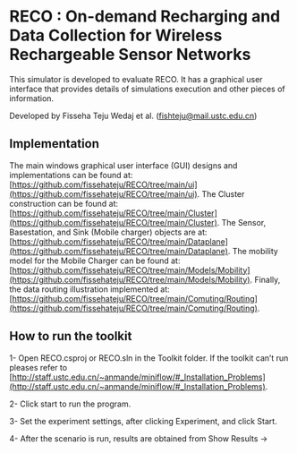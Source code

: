 # RECO : On-demand Recharging and Data Collection for Wireless Rechargeable Sensor Networks

This simulator is developed to evaluate RECO. It has a graphical user interface that provides details of simulations execution and other pieces of information. 

Developed by Fisseha Teju Wedaj et al. (<a href="mailto:fishteju@mail.ustc.edu.cn">fishteju@mail.ustc.edu.cn</a>)

## Implementation 
The main windows graphical user interface (GUI) designs and implementations can be found at: [https://github.com/fissehateju/RECO/tree/main/ui](https://github.com/fissehateju/RECO/tree/main/ui). The Cluster construction can be found at: [https://github.com/fissehateju/RECO/tree/main/Cluster](https://github.com/fissehateju/RECO/tree/main/Cluster). The Sensor, Basestation, and Sink (Mobile charger) objects are at: [https://github.com/fissehateju/RECO/tree/main/Dataplane](https://github.com/fissehateju/RECO/tree/main/Dataplane). The mobility model for the Mobile Charger can be found at: [https://github.com/fissehateju/RECO/tree/main/Models/Mobility](https://github.com/fissehateju/RECO/tree/main/Models/Mobility). Finally, the data routing illustration implemented at: [https://github.com/fissehateju/RECO/tree/main/Comuting/Routing](https://github.com/fissehateju/RECO/tree/main/Comuting/Routing).

## How to run the toolkit 
1- Open RECO.csproj or RECO.sln in the Toolkit folder. If the toolkit can’t run pleases refer to [http://staff.ustc.edu.cn/~anmande/miniflow/#_Installation_Problems](http://staff.ustc.edu.cn/~anmande/miniflow/#_Installation_Problems).

2- Click start to run the program.

3- Set the experiment settings, after clicking Experiment, and click Start.

4- After the scenario is run, results are obtained from Show Results ->

